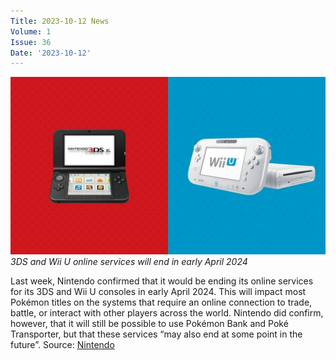 ```yaml
---
Title: 2023-10-12 News
Volume: 1
Issue: 36
Date: '2023-10-12'
---
```


[![3DS and Wii U online services will end in early April 2024](/web/images/3ds-and-wii-u-online-services-will-end-in-early-april-2024.jpeg)](/web/images/3ds-and-wii-u-online-services-will-end-in-early-april-2024.jpeg)*3DS and Wii U online services will end in early April 2024*

Last week, Nintendo confirmed that it would be ending its online services for its 3DS and Wii U consoles in early April 2024. This will impact most Pokémon titles on the systems that require an online connection to trade, battle, or interact with other players across the world. Nintendo did confirm, however, that it will still be possible to use Pokémon Bank and Poké Transporter, but that these services “may also end at some point in the future”.
Source: [Nintendo](https://en-americas-support.nintendo.com/app/answers/detail/a_id/63227/)
